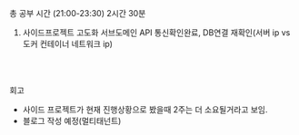 총 공부 시간 (21:00-23:30) 2시간 30분

1. 사이드프로젝트 고도화
서브도메인 API 통신확인완료,
DB연결 재확인(서버 ip vs 도커 컨테이너 네트워크 ip)




<br />
<br />

회고
- 사이드 프로젝트가 현재 진행상황으로 봤을때 2주는 더 소요될거라고 보임.
- 블로그 작성 예정(멀티태넌트)
